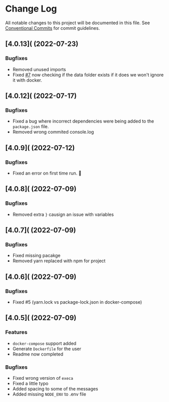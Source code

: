 # Change Log

All notable changes to this project will be documented in this file.
See [Conventional Commits](https://conventionalcommits.org) for commit guidelines.

## [4.0.13]( (2022-07-23)

### Bugfixes

- Removed unused imports
- Fixed [#7](https://github.com/strapi-community/strapi-tool-dockerize/issues/7)
  now checking if the data folder exists if it does we won't ignore it with docker.

## [4.0.12]( (2022-07-17)

### Bugfixes

- Fixed a bug where incorrect dependencies were being added to the `package.json` file.
- Removed wrong commited console.log

## [4.0.9]( (2022-07-12)

### Bugfixes

- Fixed an error on first time run. 🐛

## [4.0.8]( (2022-07-09)

### Bugfixes

- Removed extra `}` causign an issue with variables

## [4.0.7]( (2022-07-09)

### Bugfixes

- Fixed missing pacakge
- Removed yarn replaced with npm for project

## [4.0.6]( (2022-07-09)

### Bugfixes

- Fixed #5 (yarn.lock vs package-lock.json in docker-compose)

## [4.0.5]( (2022-07-09)

### Features

- `docker-compose` support added
- Generate `Dockerfile` for the user
- Readme now completed

### Bugfixes

- Fixed wrong version of `execa`
- Fixed a little typo
- Added spacing to some of the messages
- Added missing `NODE_ENV` to .env file
